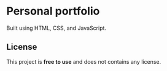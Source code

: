 # Personal portfolio

 Built using HTML, CSS, and JavaScript.

## License

This project is **free to use** and does not contains any license.
